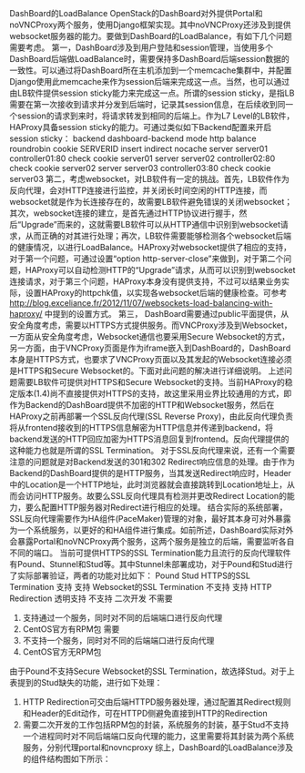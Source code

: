 DashBoard的LoadBalance
OpenStack的DashBoard对外提供Portal和noVNCProxy两个服务，使用Django框架实现。其中noVNCProxy还涉及到提供websocket服务器的能力。要做到DashBoard的LoadBalance，有如下几个问题需要考虑。
第一，DashBoard涉及到用户登陆和session管理，当使用多个DashBoard后端做LoadBalance时，需要保持多DashBoard后端session数据的一致性。可以通过将DashBoard所在主机添加到一个memcache集群中，并配置Django使用此memcache来作为session后端来完成这一点。当然，也可以通过由LB软件提供session sticky能力来完成这一点。所谓的session sticky，是指LB需要在第一次接收到请求并分发到后端时，记录其session信息，在后续收到同一个session的请求到来时，将请求转发到相同的后端上。作为L7 Level的LB软件，HAProxy具备session sticky的能力。可通过类似如下Backend配置来开启session sticky：
backend dashboard-backend
    mode http
    balance     roundrobin
    cookie SERVERID insert indirect nocache
    server  server01 controller01:80 check cookie server01
    server  server02 controller02:80 check cookie server02
    server  server03 controller03:80 check cookie server03
第二，考虑websocket，对LB软件有一定的挑战。首先，LB软件作为反向代理，会对HTTP连接进行监控，并关闭长时间空闲的HTTP连接，而websocket就是作为长连接存在的，故需要LB软件避免错误的关闭websocket；其次，websocket连接的建立，是首先通过HTTP协议进行握手，然后“Upgrade”而来的，这就需要LB软件可以从HTTP通信中识别到websocket请求，从而正确的对其进行处理；再次，LB软件需要能够检测各个websocket后端的健康情况，以进行LoadBalance。HAProxy对websocket提供了相应的支持，对于第一个问题，可通过设置“option http-server-close”来做到，对于第二个问题，HAProxy可以自动检测HTTP的“Upgrade”请求，从而可以识别到websocket连接请求，对于第三个问题，HAProxy本身没有提供支持，不过可以结果业务实际，设置HAProxy的httpchk值，以实现各websocket后端的健康检查。可参考 http://blog.exceliance.fr/2012/11/07/websockets-load-balancing-with-haproxy/ 中提到的设置方式。
第三， DashBoard需要通过public平面提供，从安全角度考虑，需要以HTTPS方式提供服务。而VNCProxy涉及到Websocket，一方面从安全角度考虑，Websocket通信也要采用Secure  Websocket的方式，另一方面，由于VNCProxy页面是作为iframe嵌入到DashBoard的，DashBoard本身是HTTPS方式，也要求了VNCProxy页面以及其发起的Websocket连接必须是HTTPS和Secure Websocket的。下面对此问题的解决进行详细说明。
上述问题需要LB软件可提供对HTTPS和Secure Websocket的支持。当前HAProxy的稳定版本(1.4)尚不直接提供对HTTPS的支持，故这里采用业界比较通用的方式，即作为Backend的DashBoard提供不加密的HTTP和Websocket服务，然后在HAProxy之前再部署一个SSL反向代理(SSL Reverse Proxy)，由此反向代理负责将从frontend接收到的HTTPS信息解密为HTTP信息并传递到backend，将backend发送的HTTP回应加密为HTTPS消息回复到frontend。反向代理提供的这种能力也就是所谓的SSL Termination。
对于SSL反向代理来说，还有一个需要注意的问题就是对Backend发送的301和302 Redirect响应信息的处理。由于作为Backend的DashBoard提供的是HTTP服务，当其发送Redirect响应时，Header中的Location是一个HTTP地址，此时浏览器就会直接跳转到Location地址上，从而会访问HTTP服务。故要么SSL反向代理具有检测并更改Redirect Location的能力，要么配置HTTP服务器对Redirect进行相应的处理。
结合实际的系统部署，SSL反向代理需要作为HA组件(PaceMaker)管理的对象，最好其本身可对外暴露为一个系统服务，以更好的和HA组件进行集成。如前所述，DashBoard实际对外会暴露Portal和noVNCProxy两个服务，这两个服务是独立的后端，需要监听各自不同的端口。
当前可提供HTTPS的SSL Termination能力且流行的反向代理软件有Pound、Stunnel和Stud等。其中Stunnel未部署成功，对于Pound和Stud进行了实际部署验证，两者的功能对比如下：
	Pound	Stud
HTTPS的SSL Termination	支持	支持
Websocket的SSL Termination	不支持	支持
HTTP Redirection	透明支持	不支持
二次开发	不需要
1.	支持通过一个服务，同时对不同的后端端口进行反向代理
2.	CentOS官方有RPM包	需要
1.	不支持一个服务，同时对不同的后端端口进行反向代理
2.	CentOS官方无RPM包

由于Pound不支持Secure Websocket的SSL Termination，故选择Stud。对于上表提到的Stud缺失的功能，进行如下处理：
1.	HTTP Redirection可交由后端HTTPD服务器处理，通过配置其Redirect规则和Header的Edit动作，可在HTTPD侧避免直接到HTTP的Redirection
2.	需要二次开发的工作包括RPM包的封装，系统服务的封装，基于Stud不支持一个进程同时对不同后端端口反向代理的能力，这里需要将其封装为两个系统服务，分别代理portal和novncproxy
综上，DashBoard的LoadBalance涉及的组件结构图如下所示：
